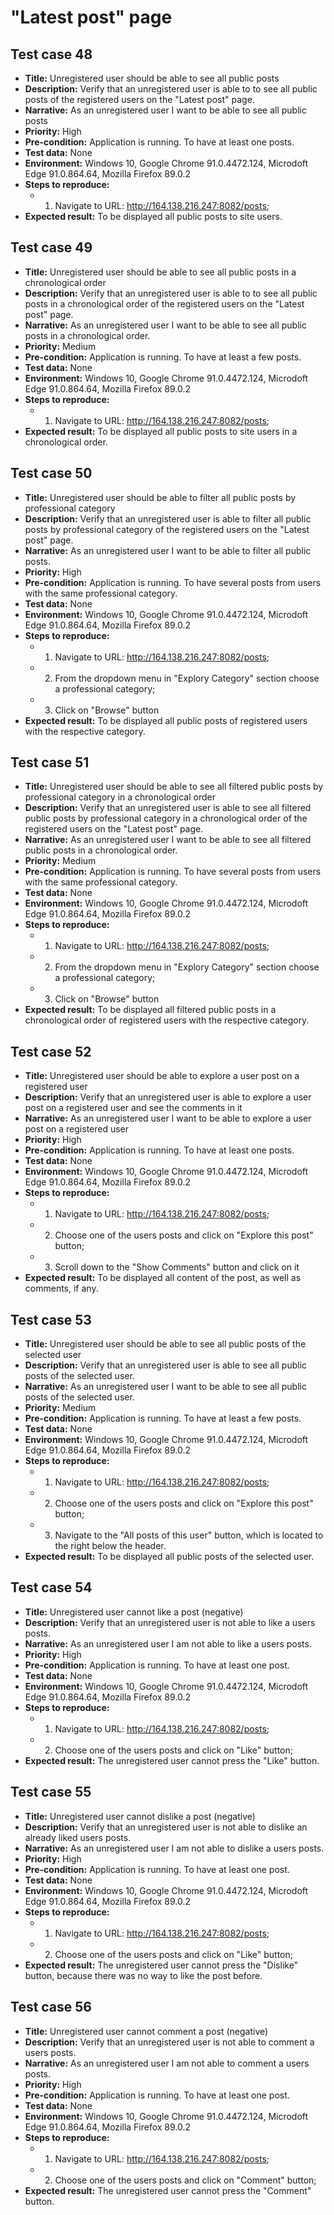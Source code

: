 # **"Latest post" page**

## Test case 48

* **Title:** Unregistered user should be able to see all public posts
* **Description:** Verify that an unregistered user is able to to see all public posts of the registered users on the "Latest post" page.
* **Narrative:** As an unregistered user I want to be able to see all public posts
* **Priority:** High
* **Pre-condition:** Application is running. То have at least one posts.
* **Test data:** None
* **Environment:** Windows 10, Google Chrome 91.0.4472.124, Microdoft Edge 91.0.864.64, Mozilla Firefox 89.0.2
* **Steps to reproduce:** 
   * 1. Navigate to URL: http://164.138.216.247:8082/posts;
* **Expected result:** To be displayed all public posts to site users.

## Test case 49

* **Title:** Unregistered user should be able to see all public posts in a chronological order
* **Description:** Verify that an unregistered user is able to to see all public posts in a chronological order of the registered users on the "Latest post" page.
* **Narrative:** As an unregistered user I want to be able to see all public posts in a chronological order.
* **Priority:** Medium
* **Pre-condition:** Application is running. То have at least a few posts.
* **Test data:** None
* **Environment:** Windows 10, Google Chrome 91.0.4472.124, Microdoft Edge 91.0.864.64, Mozilla Firefox 89.0.2
* **Steps to reproduce:** 
   * 1. Navigate to URL: http://164.138.216.247:8082/posts;
* **Expected result:** To be displayed all public posts to site users in a chronological order.

## Test case 50

* **Title:** Unregistered user should be able to filter all public posts by professional category
* **Description:** Verify that an unregistered user is able to filter all public posts by professional category of the registered users on the "Latest post" page.
* **Narrative:**  As an unregistered user I want to be able to filter all public posts.
* **Priority:** High
* **Pre-condition:** Application is running. To have several posts from users with the same professional category.
* **Test data:** None
* **Environment:** Windows 10, Google Chrome 91.0.4472.124, Microdoft Edge 91.0.864.64, Mozilla Firefox 89.0.2
* **Steps to reproduce:** 
   * 1. Navigate to URL: http://164.138.216.247:8082/posts;
   * 2. From the dropdown menu in "Explory Category" section choose a professional category;
   * 3. Click on "Browse" button
* **Expected result:** To be displayed all public posts of registered users with the respective category.

## Test case 51

* **Title:** Unregistered user should be able to see all filtered public posts by professional category in a chronological order
* **Description:** Verify that an unregistered user is able to see all filtered public posts by professional category in a chronological order of the registered users on the "Latest post" page.
* **Narrative:**  As an unregistered user I want to be able to see all filtered public posts in a chronological order.
* **Priority:** Medium
* **Pre-condition:** Application is running. To have several posts from users with the same professional category.
* **Test data:** None
* **Environment:** Windows 10, Google Chrome 91.0.4472.124, Microdoft Edge 91.0.864.64, Mozilla Firefox 89.0.2
* **Steps to reproduce:** 
   * 1. Navigate to URL: http://164.138.216.247:8082/posts;
   * 2. From the dropdown menu in "Explory Category" section choose a professional category;
   * 3. Click on "Browse" button
* **Expected result:** To be displayed all filtered public posts in a chronological order of registered users with the respective category.

## Test case 52

* **Title:** Unregistered user should be able to explore a user post on a registered user
* **Description:** Verify that an unregistered user is able to explore a user post on a registered user and see the comments in it
* **Narrative:** As an unregistered user I want to be able to explore a user post on a registered user
* **Priority:** High
* **Pre-condition:** Application is running. То have at least one posts.
* **Test data:** None
* **Environment:** Windows 10, Google Chrome 91.0.4472.124, Microdoft Edge 91.0.864.64, Mozilla Firefox 89.0.2
* **Steps to reproduce:** 
   * 1. Navigate to URL: http://164.138.216.247:8082/posts;
   * 2. Choose one of the users posts and click on "Explore this post" button;
   * 3. Scroll down to the "Show Comments" button and click on it
* **Expected result:** To be displayed all content of the post, as well as comments, if any.

## Test case 53

* **Title:** Unregistered user should be able to see all public posts of the selected user
* **Description:** Verify that an unregistered user is able to see all public posts of the selected user.
* **Narrative:** As an unregistered user I want to be able to see all public posts of the selected user.
* **Priority:** Medium
* **Pre-condition:** Application is running. То have at least a few posts.
* **Test data:** None
* **Environment:** Windows 10, Google Chrome 91.0.4472.124, Microdoft Edge 91.0.864.64, Mozilla Firefox 89.0.2
* **Steps to reproduce:** 
   * 1. Navigate to URL: http://164.138.216.247:8082/posts;
   * 2. Choose one of the users posts and click on "Explore this post" button;
   * 3. Navigate to the "All posts of this user" button, which is located to the right below the header.
* **Expected result:** To be displayed all public posts of the selected user.

## Test case 54

* **Title:** Unregistered user cannot like a post (negative)
* **Description:** Verify that an unregistered user is not able to like a users posts.
* **Narrative:** As an unregistered user I am not able to like a users posts.
* **Priority:** High
* **Pre-condition:** Application is running. То have at least one post.
* **Test data:** None
* **Environment:** Windows 10, Google Chrome 91.0.4472.124, Microdoft Edge 91.0.864.64, Mozilla Firefox 89.0.2
* **Steps to reproduce:** 
   * 1. Navigate to URL: http://164.138.216.247:8082/posts;
   * 2. Choose one of the users posts and click on "Like" button;
* **Expected result:** The unregistered user cannot press the "Like" button.

## Test case 55

* **Title:** Unregistered user cannot dislike a post (negative)
* **Description:** Verify that an unregistered user is not able to dislike an already liked users posts.
* **Narrative:** As an unregistered user I am not able to dislike a users posts.
* **Priority:** High
* **Pre-condition:** Application is running. То have at least one post.
* **Test data:** None
* **Environment:** Windows 10, Google Chrome 91.0.4472.124, Microdoft Edge 91.0.864.64, Mozilla Firefox 89.0.2
* **Steps to reproduce:** 
   * 1. Navigate to URL: http://164.138.216.247:8082/posts;
   * 2. Choose one of the users posts and click on "Like" button;
* **Expected result:** The unregistered user cannot press the "Dislike" button, because there was no way to like the post before.

## Test case 56

* **Title:** Unregistered user cannot comment a post (negative)
* **Description:** Verify that an unregistered user is not able to comment a users posts.
* **Narrative:** As an unregistered user I am not able to comment a users posts.
* **Priority:** High
* **Pre-condition:** Application is running. То have at least one post.
* **Test data:** None
* **Environment:** Windows 10, Google Chrome 91.0.4472.124, Microdoft Edge 91.0.864.64, Mozilla Firefox 89.0.2
* **Steps to reproduce:** 
   * 1. Navigate to URL: http://164.138.216.247:8082/posts;
   * 2. Choose one of the users posts and click on "Comment" button;
* **Expected result:** The unregistered user cannot press the "Comment" button.